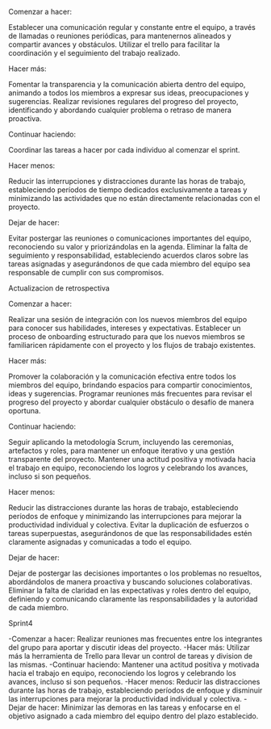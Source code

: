 Comenzar a hacer:

Establecer una comunicación regular y constante entre el equipo, a través de llamadas o reuniones periódicas, para mantenernos alineados y compartir avances y obstáculos.
Utilizar el trello para facilitar la coordinación y el seguimiento del trabajo realizado.

Hacer más:

Fomentar la transparencia y la comunicación abierta dentro del equipo, animando a todos los miembros a expresar sus ideas, preocupaciones y sugerencias.
Realizar revisiones regulares del progreso del proyecto, identificando y abordando cualquier problema o retraso de manera proactiva.

Continuar haciendo:

Coordinar las tareas a hacer por cada individuo al comenzar el sprint.

Hacer menos:

Reducir las interrupciones y distracciones durante las horas de trabajo, estableciendo períodos de tiempo dedicados exclusivamente a tareas y minimizando las actividades que no están directamente relacionadas con el proyecto.

Dejar de hacer:

Evitar postergar las reuniones o comunicaciones importantes del equipo, reconociendo su valor y priorizándolas en la agenda.
Eliminar la falta de seguimiento y responsabilidad, estableciendo acuerdos claros sobre las tareas asignadas y asegurándonos de que cada miembro del equipo sea responsable de cumplir con sus compromisos.

Actualizacion de retrospectiva 

Comenzar a hacer:

Realizar una sesión de integración con los nuevos miembros del equipo para conocer sus habilidades, intereses y expectativas.
Establecer un proceso de onboarding estructurado para que los nuevos miembros se familiaricen rápidamente con el proyecto y los flujos de trabajo existentes.

Hacer más:

Promover la colaboración y la comunicación efectiva entre todos los miembros del equipo, brindando espacios para compartir conocimientos, ideas y sugerencias.
Programar reuniones más frecuentes para revisar el progreso del proyecto y abordar cualquier obstáculo o desafío de manera oportuna.

Continuar haciendo:

Seguir aplicando la metodología Scrum, incluyendo las ceremonias, artefactos y roles, para mantener un enfoque iterativo y una gestión transparente del proyecto.
Mantener una actitud positiva y motivada hacia el trabajo en equipo, reconociendo los logros y celebrando los avances, incluso si son pequeños.

Hacer menos:

Reducir las distracciones durante las horas de trabajo, estableciendo períodos de enfoque y minimizando las interrupciones para mejorar la productividad individual y colectiva.
Evitar la duplicación de esfuerzos o tareas superpuestas, asegurándonos de que las responsabilidades estén claramente asignadas y comunicadas a todo el equipo.

Dejar de hacer:

Dejar de postergar las decisiones importantes o los problemas no resueltos, abordándolos de manera proactiva y buscando soluciones colaborativas.
Eliminar la falta de claridad en las expectativas y roles dentro del equipo, definiendo y comunicando claramente las responsabilidades y la autoridad de cada miembro.

Sprint4

-Comenzar a hacer: 
Realizar reuniones mas frecuentes entre los integrantes del grupo para aportar y discutir ideas del proyecto.
-Hacer más: 
Utilizar más  la herramienta de Trello para llevar un control de tareas y division de las mismas.
-Continuar haciendo:
Mantener una actitud positiva y motivada hacia el trabajo en equipo, reconociendo los logros y celebrando los avances, incluso si son pequeños.
-Hacer menos:
Reducir las distracciones durante las horas de trabajo, estableciendo períodos de enfoque y disminuir las interrupciones para mejorar la productividad individual y colectiva.
-Dejar de hacer: 
Minimizar las demoras en las tareas y enfocarse en el objetivo asignado a cada miembro del equipo dentro del plazo establecido.

